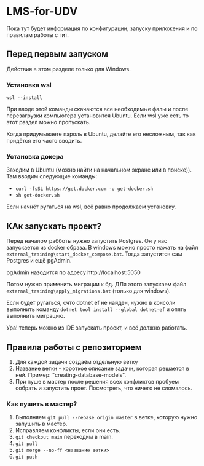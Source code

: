 # LMS-for-UDV
Пока тут будет информация по конфигурации, запуску приложения и по правилам работы с гит.

## Перед первым запуском
Действия в этом разделе только для Windows.
### Установка wsl
`wsl --install`

При вводе этой команды скачаются все необходимые фалы и после перезагрузки компьютера установится Ubuntu. Если wsl уже есть то этот раздел можно пропускать.

Когда придумываете пароль в Ubuntu, делайте его несложным, так как придётся его часто вводить.

### Установка докера
Заходим в Ubuntu (можно найти на начальном экране или в поиске)).
Там вводим следующие команды:
* `curl -fsSL https://get.docker.com -o get-docker.sh`
* `sh get-docker.sh`

Если начнёт ругаться на wsl, всё равно продолжаем установку.

## КАк запускать проект?
Перед началом рабботы нужно запустить Postgres. Он у нас запускается из docker образа.
В windows можно просто нажать на файл `external_training\start_docker_compose.bat`. Тогда запустится сам Postgres и ещё pgAdmin. 

pgAdmin назодится по адресу http://localhost:5050

Потом нужно применить миграции к бд. 
ДЛя этого запускаем файл `external_training\apply_migrations.bat` (только для windows).

Если будет ругаться, счто dotnet ef не найден, нужно в консоли выполнить команду `dotnet tool install --global dotnet-ef` и опять выполнить миграцию.

Ура! теперь можно из IDE запускать проект, и всё должно работать.

## Правила работы с репозиторием
1. Для каждой задачи создаём отдельную ветку
2. Название ветки - короткое описание задачи, которая решается в ней. Пример: "creating-database-models".
3. При  пуше в мастер после решения всех конфликтов пробуем собрать и запустить проет. Посмотреть, что ничего не сломалось.

### Как пушить в мастер?
1. Выполняем `git pull --rebase origin master` в ветке, которую нужно запушить в мастер.
2. Исправляем конфликты, если они есть.
3. `git checkout main` переходим в main.
4. `git pull`
5. `git merge --no-ff <название ветки>`
6. `git push`